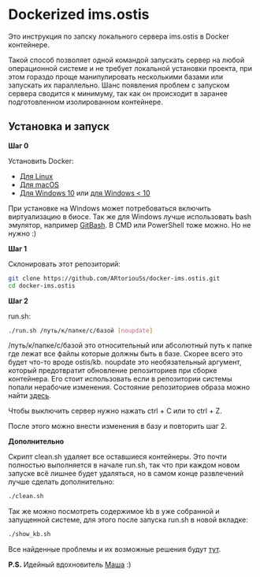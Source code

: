 # Dockerized ims.ostis

Это инструкция по запску локального сервера ims.ostis в Docker контейнере.

Такой способ позволяет одной командой запускать сервер на любой операционной системе и не требует локальной установки проекта, при этом гораздо проще манипулировать несколькими базами или запускать их параллельно. Шанс появления проблем с запуском сервера сводится к минимуму, так как он происходит в заранее подготовленном изолированном контейнере.

## Установка и запуск

**Шаг 0**

Установить Docker:

* [Для Linux](https://www.digitalocean.com/community/tutorials/docker-ubuntu-16-04-ru "Установка Docker на Ubuntu")
* [Для macOS](https://docs.docker.com/docker-for-mac/install/ "Установка Docker на macOS")
* [Для Windows 10](https://hub.docker.com/editions/community/docker-ce-desktop-windows "Установка Docker на Windows 10") или [для Windows < 10](https://docs.docker.com/toolbox/overview/ "Установка Docker на Windows < 10")

При установке на Windows может потребоваться включить виртуализацию в биосе. Так же для Windows лучше использовать bash эмулятор, например [GitBash](https://gitforwindows.org/ "GitBash"). В CMD или PowerShell тоже можно. Но не нужно :)

**Шаг 1**

Склонировать этот репозиторий:
```bash
git clone https://github.com/ARtoriouSs/docker-ims.ostis.git
cd docker-ims.ostis
```

**Шаг 2**

run.sh:
```bash
./run.sh /путь/к/папке/с/базой [noupdate]
```
/путь/к/папке/с/базой это относительный или абсолютный путь к папке где лежат все файлы которые должны быть в базе. Скорее всего это будет что-то вроде ostis/kb. noupdate это необязательный аргумент, который предотвратит обновление репозиториев при сборке контейнера. Его стоит использовать если в репозитории системы попали нерабочие изменения. Состояние репозиториев образа можно найти [здесь](https://github.com/ARtoriouSs/docker-ims.ostis/blob/master/versions.md "Состояние репозиториев").

Чтобы выключить сервер нужно нажать ctrl + C или то ctrl + Z.

После этого можно внести изменения в базу и повторить шаг 2.

**Дополнительно**

Скрипт clean.sh удаляет все оставшиеся контейнеры. Это почти полностью выполняется в начале run.sh, так что при каждом новом запуске всё лишнее будет удаляться, но в самом конце развлечений лучше сделать дополнительно:
```bash
./clean.sh
```

Так же можно посмотреть содержимое kb в уже собранной и запущенной системе, для этого после запуска run.sh в новой вкладке:
```bash
./show_kb.sh
```

Все найденные проблемы и их возможные решения будут [тут](https://github.com/ARtoriouSs/docker-ims.ostis/blob/master/troubleshooting.md "Расстрел проблем").

**P.S.** Идейный вдохновитель [Маша](https://github.com/idealasgas "GitHub Маши") :)
